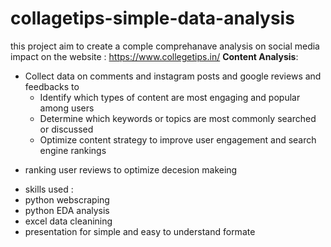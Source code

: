 # collagetips-simple-data-analysis

this project aim to create a comple comprehanave analysis on social media impact on the website : https://www.collegetips.in/
**Content Analysis**:
* Collect data on comments and instagram posts and google reviews and feedbacks to 
	+ Identify which types of content are most engaging and popular among users
	+ Determine which keywords or topics are most commonly searched or discussed
	+ Optimize content strategy to improve user engagement and search engine rankings
 +  ranking user reviews to optimize decesion makeing

- skills used :
- python webscraping
- python EDA analysis
- excel data cleanining
- presentation for simple and easy to understand formate
